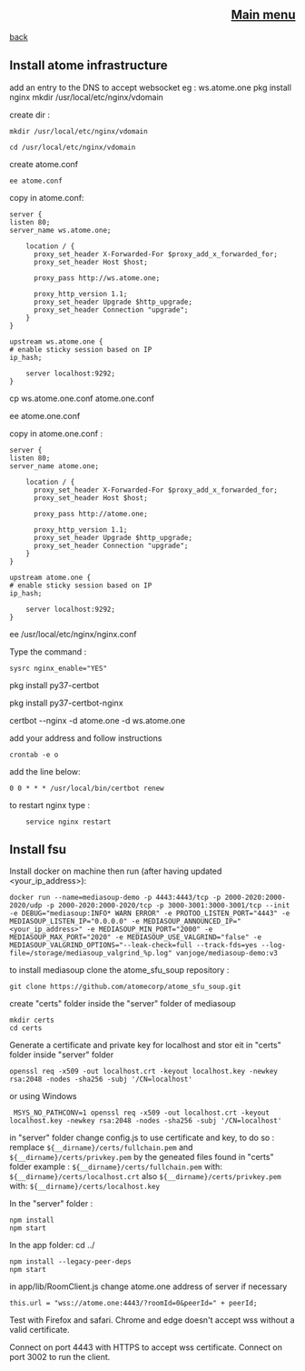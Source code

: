 <span align="right">

[Main menu](../atome.md)
-
</span>
<span align="left">

[back](./kickstart.md)

</span>


Install atome infrastructure
-

add an entry to the DNS to accept websocket eg : ws.atome.one pkg install nginx mkdir /usr/local/etc/nginx/vdomain

 create dir :

    mkdir /usr/local/etc/nginx/vdomain

    cd /usr/local/etc/nginx/vdomain

create atome.conf

    ee atome.conf

 copy in atome.conf:

    server {
    listen 80;
    server_name ws.atome.one;
    
        location / {
          proxy_set_header X-Forwarded-For $proxy_add_x_forwarded_for;
          proxy_set_header Host $host;
    
          proxy_pass http://ws.atome.one;
    
          proxy_http_version 1.1;
          proxy_set_header Upgrade $http_upgrade;
          proxy_set_header Connection "upgrade";
        }
    }
    
    upstream ws.atome.one {
    # enable sticky session based on IP
    ip_hash;
    
        server localhost:9292;
    }

cp ws.atome.one.conf atome.one.conf

ee atome.one.conf

copy in atome.one.conf :

    server {
    listen 80;
    server_name atome.one;
    
        location / {
          proxy_set_header X-Forwarded-For $proxy_add_x_forwarded_for;
          proxy_set_header Host $host;
    
          proxy_pass http://atome.one;
    
          proxy_http_version 1.1;
          proxy_set_header Upgrade $http_upgrade;
          proxy_set_header Connection "upgrade";
        }
    }
    
    upstream atome.one {                                             
    # enable sticky session based on IP                            
    ip_hash;
    
        server localhost:9292;                                         
    }                                                                 

ee /usr/local/etc/nginx/nginx.conf

[comment]: <> (add at the end of the file inside the bracket: )

[comment]: <> (include "vdomain/*.conf";)

Type the command : 

    sysrc nginx_enable="YES"


pkg install py37-certbot

pkg install py37-certbot-nginx

certbot --nginx -d atome.one -d ws.atome.one

add your address and follow instructions

    crontab -e o

add the line below: 

    0 0 * * * /usr/local/bin/certbot renew



to restart nginx type :

        service nginx restart

Install fsu
-
Install docker on machine then run (after having updated <your_ip_address>):

    docker run --name=mediasoup-demo -p 4443:4443/tcp -p 2000-2020:2000-2020/udp -p 2000-2020:2000-2020/tcp -p 3000-3001:3000-3001/tcp --init -e DEBUG="mediasoup:INFO* WARN ERROR" -e PROTOO_LISTEN_PORT="4443" -e MEDIASOUP_LISTEN_IP="0.0.0.0" -e MEDIASOUP_ANNOUNCED_IP="<your_ip_address>" -e MEDIASOUP_MIN_PORT="2000" -e MEDIASOUP_MAX_PORT="2020" -e MEDIASOUP_USE_VALGRIND="false" -e MEDIASOUP_VALGRIND_OPTIONS="--leak-check=full --track-fds=yes --log-file=/storage/mediasoup_valgrind_%p.log" vanjoge/mediasoup-demo:v3
    

to install mediasoup clone the atome_sfu_soup repository :

    git clone https://github.com/atomecorp/atome_sfu_soup.git

create "certs" folder inside the "server" folder of mediasoup
    
    mkdir certs
    cd certs

Generate a certificate and private key for localhost and stor eit  in "certs" folder inside "server" folder

    openssl req -x509 -out localhost.crt -keyout localhost.key -newkey rsa:2048 -nodes -sha256 -subj '/CN=localhost'

or using Windows

     MSYS_NO_PATHCONV=1 openssl req -x509 -out localhost.crt -keyout localhost.key -newkey rsa:2048 -nodes -sha256 -subj '/CN=localhost'  
  
in "server" folder change config.js to use certificate and key, to do so : 
    remplace `${__dirname}/certs/fullchain.pem` and  `${__dirname}/certs/privkey.pem` by the geneated files found in "certs" folder
example :
        `${__dirname}/certs/fullchain.pem`
with:
        `${__dirname}/certs/localhost.crt`
also
        `${__dirname}/certs/privkey.pem`
with:
        `${__dirname}/certs/localhost.key`

In the "server" folder :
    
    npm install
    npm start

In the  app folder: cd ../

    npm install --legacy-peer-deps
    npm start

in app/lib/RoomClient.js
change atome.one address of server if necessary

    this.url = "wss://atome.one:4443/?roomId=0&peerId=" + peerId;
    
Test with Firefox and safari. Chrome and edge doesn't accept wss without a valid certificate.

Connect on port 4443 with HTTPS to accept wss certificate.
Connect on port 3002 to run the client.
    

[comment]: <> (Deprecated below: )

[comment]: <> (Generate a docker of the server after renamimg  config.example.js with config.js)

[comment]: <> (    \mediasoup-demo\server\docker\build.sh)
    
[comment]: <> (run  docker run the following command  &#40;example using Windows&#41;)

[comment]: <> (    docker run --name=mediasoup-demo -p 4443:4443/tcp -p 40000-49999:40000-49999/udp -p 40000-49999:40000-49999/tcp -p 3000-3001:3000-3001/tcp --init -v c:/Tmp/mediasoup/certs:/service/certs -e HTTPS_CERT_FULLCHAIN="/service/certs/fullchain.pem" -e HTTPS_CERT_PRIVKEY="/service/certs/privkey.pem" -e MEDIASOUP_ANNOUNCED_IP="192.168.103.92" -e MEDIASOUP_LISTEN_IP="0.0.0.0" mediasoup-demo:v3)
    
    
[comment]: <> (Wait 10 mn for server starting...)